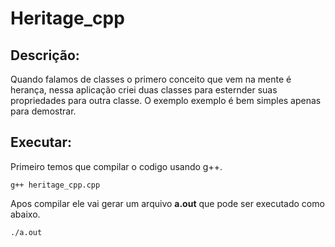 # Heritage_cpp

## Descrição:
Quando falamos de classes o primero conceito que vem na mente é herança, nessa aplicação criei duas classes para esternder suas propriedades para outra classe. O exemplo exemplo é bem simples apenas para demostrar.

## Executar:
Primeiro temos que compilar o codigo usando g++.
```
g++ heritage_cpp.cpp
```
Apos compilar ele vai gerar um arquivo **a.out** que pode ser executado como abaixo.
```
./a.out
```
